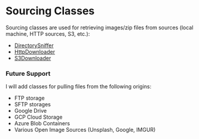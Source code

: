 # Sourcing Classes

Sourcing classes are used for retrieving images/zip files from sources (local machine, HTTP sources, S3, etc.):

- [DirectorySniffer](https://github.com/allanchua101/ipynta/blob/main/docs/sourcing/DirectorySniffer.md)
- [HttpDownloader](https://github.com/allanchua101/ipynta/blob/main/docs/sourcing/HttpDownloader.md)
- [S3Downloader](https://github.com/allanchua101/ipynta/blob/main/docs/sourcing/S3Downloader.md)

### Future Support

I will add classes for pulling files from the following origins:

- FTP storage
- SFTP storages
- Google Drive
- GCP Cloud Storage
- Azure Blob Containers
- Various Open Image Sources (Unsplash, Google, IMGUR)

